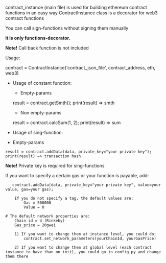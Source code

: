 
contract_instance (main file) is used for building ethereum contract functions in an easy way
ContractInstance class is a decorator for web3 contract functions

You can call sign-functions without signing them manually

**It is only functions-decorator.** 

**Note!** Call back function is not included 

Usage\:

  contract = ContractInstance('contract_json_file', contract_address, eth, web3)
    
  * Usage of constant function:
    
    - Empty-params 
   
    result = contract.getSmth();
    print(result) => smth

    - Non empty-params
   
    result = contract.calcSum(1, 2);
    print(result) => sum

  * Usage of sing-function:
    
   - Empty-params
   
    result = contract.addData(data, private_key="your private key");
    print(result) => transaction hash

       

   **Note!** Private key is required for sing-functions
    
   If you want to specify a certain gas or your function is payable, add: 
        
       contract.addData(data, private_key="your private key", value=your value, gas=your gas);

        If you do not specify a tag, the default values are:
            Gas = 500000
            Value = 0

    # The default network properties are:
        Chain id = 4 (Rinkeby)
        Gas_price = 20gwei

        1) If you want to change them at instance level, you could do:
            contract.set_network_parameters(yourChainId, yourGasPrice)

        2) If you want to change them at global level (each contract instance to have than on init), you could go in config.py and change them there
